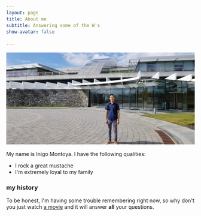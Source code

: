 ```yaml
---
layout: page
title: About me
subtitle: Answering some of the W's
show-avatar: false

---
```

![test](assets/img/janelia_me.jpeg "test image")

My name is Inigo Montoya. I have the following qualities:

- I rock a great mustache
- I'm extremely loyal to my family


### my history

To be honest, I'm having some trouble remembering right now, so why don't you just watch [a movie](https://www.imdb.com/title/tt0381061/?ref_=ttls_li_tt) and it will answer **all** your questions.
